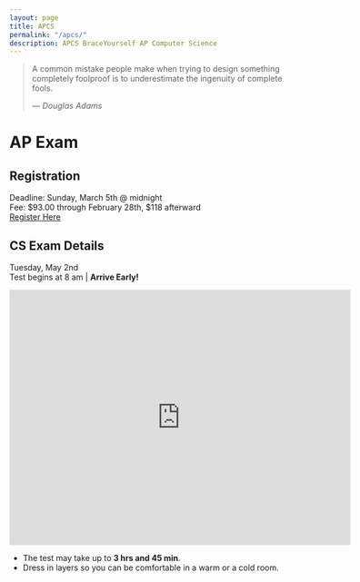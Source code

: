 ```yaml
---
layout: page
title: APCS
permalink: "/apcs/"
description: APCS BraceYourself AP Computer Science
---
```


> A common mistake people make when trying to design something completely foolproof is to underestimate the ingenuity of complete fools.
>
> &mdash; <cite>Douglas Adams</cite>

# AP Exam

## Registration

Deadline: Sunday, March 5th @ midnight <br>
Fee: $93.00 through February 28th, $118 afterward <br>
[Register Here](https://dcsdk12.revtrak.net/tek9.asp?pg=rw_mvhs)

## CS Exam Details

Tuesday, May 2nd <br>
Test begins at 8 am | **Arrive Early!**

<iframe src="https://www.google.com/maps/embed?pb=!1m14!1m8!1m3!1d12306.168242907564!2d-104.9504532!3d39.5473835!3m2!1i1024!2i768!4f13.1!3m3!1m2!1s0x0%3A0xc41027800673dbd!2sSt+Andrew+United+Methodist+Church!5e0!3m2!1sen!2sus!4v1454686097354" width="600" height="450" frameborder="0" style="border:0" allowfullscreen></iframe>

<br>

* The test may take up to **3 hrs and 45 min**.
* Dress in layers so you can be comfortable in a warm or a cold room.